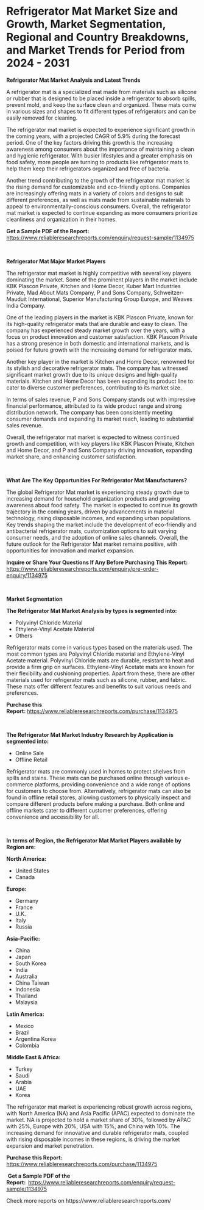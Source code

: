 <p><h1>Refrigerator Mat Market Size and Growth, Market Segmentation, Regional and Country Breakdowns, and Market Trends for Period from 2024 -  2031</h1></p><p><strong>Refrigerator Mat Market Analysis and Latest Trends</strong></p>
<p><p>A refrigerator mat is a specialized mat made from materials such as silicone or rubber that is designed to be placed inside a refrigerator to absorb spills, prevent mold, and keep the surface clean and organized. These mats come in various sizes and shapes to fit different types of refrigerators and can be easily removed for cleaning.</p><p>The refrigerator mat market is expected to experience significant growth in the coming years, with a projected CAGR of 5.9% during the forecast period. One of the key factors driving this growth is the increasing awareness among consumers about the importance of maintaining a clean and hygienic refrigerator. With busier lifestyles and a greater emphasis on food safety, more people are turning to products like refrigerator mats to help them keep their refrigerators organized and free of bacteria.</p><p>Another trend contributing to the growth of the refrigerator mat market is the rising demand for customizable and eco-friendly options. Companies are increasingly offering mats in a variety of colors and designs to suit different preferences, as well as mats made from sustainable materials to appeal to environmentally-conscious consumers. Overall, the refrigerator mat market is expected to continue expanding as more consumers prioritize cleanliness and organization in their homes.</p></p>
<p><strong>Get a Sample PDF of the Report:&nbsp;</strong> <a href="https://www.reliableresearchreports.com/enquiry/request-sample/1134975">https://www.reliableresearchreports.com/enquiry/request-sample/1134975</a></p>
<p>&nbsp;</p>
<p><strong>Refrigerator Mat Major Market Players</strong></p>
<p><p>The refrigerator mat market is highly competitive with several key players dominating the market. Some of the prominent players in the market include KBK Plascon Private, Kitchen and Home Decor, Kuber Mart Industries Private, Mad About Mats Company, P and Sons Company, Schweitzer-Mauduit International, Superior Manufacturing Group Europe, and Weaves India Company.</p><p>One of the leading players in the market is KBK Plascon Private, known for its high-quality refrigerator mats that are durable and easy to clean. The company has experienced steady market growth over the years, with a focus on product innovation and customer satisfaction. KBK Plascon Private has a strong presence in both domestic and international markets, and is poised for future growth with the increasing demand for refrigerator mats.</p><p>Another key player in the market is Kitchen and Home Decor, renowned for its stylish and decorative refrigerator mats. The company has witnessed significant market growth due to its unique designs and high-quality materials. Kitchen and Home Decor has been expanding its product line to cater to diverse customer preferences, contributing to its market size.</p><p>In terms of sales revenue, P and Sons Company stands out with impressive financial performance, attributed to its wide product range and strong distribution network. The company has been consistently meeting consumer demands and expanding its market reach, leading to substantial sales revenue.</p><p>Overall, the refrigerator mat market is expected to witness continued growth and competition, with key players like KBK Plascon Private, Kitchen and Home Decor, and P and Sons Company driving innovation, expanding market share, and enhancing customer satisfaction.</p></p>
<p>&nbsp;</p>
<p><strong>What Are The Key Opportunities For Refrigerator Mat Manufacturers?</strong></p>
<p><p>The global Refrigerator Mat market is experiencing steady growth due to increasing demand for household organization products and growing awareness about food safety. The market is expected to continue its growth trajectory in the coming years, driven by advancements in material technology, rising disposable incomes, and expanding urban populations. Key trends shaping the market include the development of eco-friendly and antibacterial refrigerator mats, customization options to suit varying consumer needs, and the adoption of online sales channels. Overall, the future outlook for the Refrigerator Mat market remains positive, with opportunities for innovation and market expansion.</p></p>
<p><strong>Inquire or Share Your Questions If Any Before Purchasing This Report:</strong> <a href="https://www.reliableresearchreports.com/enquiry/pre-order-enquiry/1134975">https://www.reliableresearchreports.com/enquiry/pre-order-enquiry/1134975</a></p>
<p>&nbsp;</p>
<p><strong>Market Segmentation</strong></p>
<p><strong>The Refrigerator Mat Market Analysis by types is segmented into:</strong></p>
<p><ul><li>Polyvinyl Chloride Material</li><li>Ethylene-Vinyl Acetate Material</li><li>Others</li></ul></p>
<p><p>Refrigerator mats come in various types based on the materials used. The most common types are Polyvinyl Chloride material and Ethylene-Vinyl Acetate material. Polyvinyl Chloride mats are durable, resistant to heat and provide a firm grip on surfaces. Ethylene-Vinyl Acetate mats are known for their flexibility and cushioning properties. Apart from these, there are other materials used for refrigerator mats such as silicone, rubber, and fabric. These mats offer different features and benefits to suit various needs and preferences.</p></p>
<p><strong>Purchase this Report:&nbsp;</strong><a href="https://www.reliableresearchreports.com/purchase/1134975">https://www.reliableresearchreports.com/purchase/1134975</a></p>
<p>&nbsp;</p>
<p><strong>The Refrigerator Mat Market Industry Research by Application is segmented into:</strong></p>
<p><ul><li>Online Sale</li><li>Offline Retail</li></ul></p>
<p><p>Refrigerator mats are commonly used in homes to protect shelves from spills and stains. These mats can be purchased online through various e-commerce platforms, providing convenience and a wide range of options for customers to choose from. Alternatively, refrigerator mats can also be found in offline retail stores, allowing customers to physically inspect and compare different products before making a purchase. Both online and offline markets cater to different customer preferences, offering convenience and accessibility for all.</p></p>
<p>&nbsp;</p>
<p><strong>In terms of Region, the Refrigerator Mat Market Players available by Region are:</strong></p>
<p>
    <p> <strong> North America: </strong>
        <ul>
            <li>United States</li>
            <li>Canada</li>
        </ul>
        </p> 
    <p> <strong> Europe: </strong>
        <ul>
            <li>Germany</li>
            <li>France</li>
            <li>U.K.</li>
            <li>Italy</li>
            <li>Russia</li>
        </ul>
        </p> 
    <p> <strong> Asia-Pacific: </strong>
        <ul>
            <li>China</li>
            <li>Japan</li>
            <li>South Korea</li>
            <li>India</li>
            <li>Australia</li>
            <li>China Taiwan</li>
            <li>Indonesia</li>
            <li>Thailand</li>
            <li>Malaysia</li>
        </ul>
        </p> 
    <p> <strong> Latin America: </strong>
        <ul>
            <li>Mexico</li>
            <li>Brazil</li>
            <li>Argentina Korea</li>
            <li>Colombia</li>
        </ul>
        </p> 
    <p> <strong> Middle East & Africa: </strong>
        <ul>
            <li>Turkey</li>
            <li>Saudi</li>
            <li>Arabia</li>
            <li>UAE</li>
            <li>Korea</li>
        </ul>
    </p>
    </p>
<p><p>The refrigerator mat market is experiencing robust growth across regions, with North America (NA) and Asia Pacific (APAC) expected to dominate the market. NA is projected to hold a market share of 30%, followed by APAC with 25%, Europe with 20%, USA with 15%, and China with 10%. The increasing demand for innovative and durable refrigerator mats, coupled with rising disposable incomes in these regions, is driving the market expansion and market penetration.</p></p>
<p><strong>Purchase this Report: </strong><a href="https://www.reliableresearchreports.com/purchase/1134975">https://www.reliableresearchreports.com/purchase/1134975</a></p>
<p>&nbsp;<strong>Get a Sample PDF of the Report:&nbsp;&nbsp;</strong><a href="https://www.reliableresearchreports.com/enquiry/request-sample/1134975">https://www.reliableresearchreports.com/enquiry/request-sample/1134975</a></p>
<p><strong></strong></p>
<p>Check more reports on https://www.reliableresearchreports.com/</p>